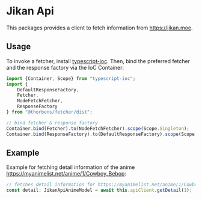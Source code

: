 # Jikan Api
This packages provides a client to fetch information from https://jikan.moe.

## Usage
To invoke a fetcher, install [typescript-ioc](https://www.npmjs.com/package/typescript-ioc).
Then, bind the preferred fetcher and the response factory via the IoC Container:

```typescript
import {Container, Scope} from "typescript-ioc";
import {
    DefaultResponseFactory,
    Fetcher,
    NodeFetchFetcher,
    ResponseFactory
} from "@thorbens/fetcher/dist";

// bind fetcher & response factory
Container.bind(Fetcher).to(NodeFetchFetcher).scope(Scope.Singleton);
Container.bind(ResponseFactory).to(DefaultResponseFactory).scope(Scope.Singleton);
```

## Example
Example for fetching detail information of the anime https://myanimelist.net/anime/1/Cowboy_Bebop:

```typescript
// fetches detail information for https://myanimelist.net/anime/1/Cowboy_Bebop
const detail: JikanApiAnimeModel = await this.apiClient.getDetail(1);
```
